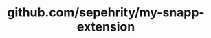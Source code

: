 ---
layout: post
title: github.com/sepehrity/my-snapp-extension
categories: link
tags: [انگلیسی, برنامه‌نویسی]
---
